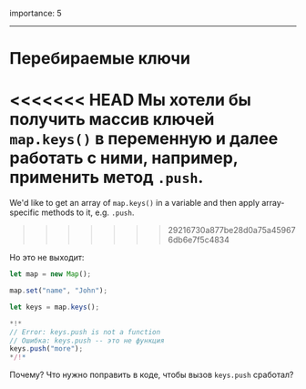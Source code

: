 importance: 5

---

# Перебираемые ключи

<<<<<<< HEAD
Мы хотели бы получить массив ключей `map.keys()` в переменную и далее работать с ними, например, применить метод `.push`.
=======
We'd like to get an array of `map.keys()` in a variable and then apply array-specific methods to it, e.g. `.push`.
>>>>>>> 29216730a877be28d0a75a459676db6e7f5c4834

Но это не выходит:

```js run
let map = new Map();

map.set("name", "John");

let keys = map.keys();

*!*
// Error: keys.push is not a function
// Ошибка: keys.push -- это не функция
keys.push("more");
*/!*
```

Почему? Что нужно поправить в коде, чтобы вызов `keys.push` сработал?
